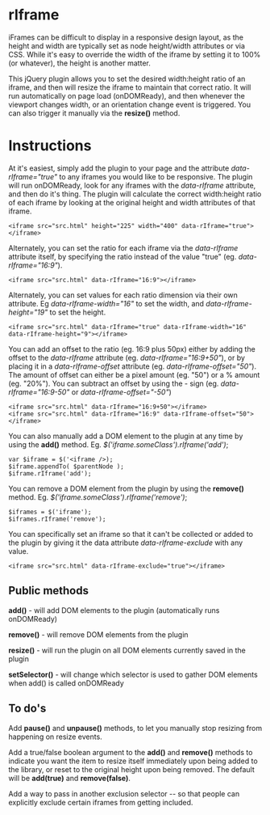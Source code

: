 rIframe
=======

iFrames can be difficult to display in a responsive design layout, as the height and width are typically set as node height/width attributes or via CSS. While it's easy to override the width of the iframe by setting it to 100% (or whatever), the height is another matter. 

This jQuery plugin allows you to set the desired width:height ratio of an iframe, and then will resize the iframe to maintain that correct ratio. It will run automatically on page load (onDOMReady), and then whenever the viewport changes width, or an orientation change event is triggered. You can also trigger it manually via the **resize()** method. 

Instructions
============

At it's easiest, simply add the plugin to your page and the attribute *data-rIframe="true"* to any iframes you would like to be responsive. The plugin will run onDOMReady, look for any iframes with the *data-rIframe* attribute, and then do it's thing. The plugin will calculate the correct width:height ratio of each iframe by looking at the original height and width attributes of that iframe. 

    <iframe src="src.html" height="225" width="400" data-rIframe="true"></iframe>

Alternately, you can set the ratio for each iframe via the *data-rIframe* attribute itself, by specifying the ratio instead of the value "true" (eg. *data-rIframe="16:9"*). 

    <iframe src="src.html" data-rIframe="16:9"></iframe>

Alternately, you can set values for each ratio dimension via their own attribute. Eg *data-rIframe-width="16"* to set the width, and *data-rIframe-height="19"* to set the height.

    <iframe src="src.html" data-rIframe="true" data-rIframe-width="16" data-rIframe-height="9"></iframe>

You can add an offset to the ratio (eg. 16:9 plus 50px) either by adding the offset to the *data-rIframe* attribute (eg. *data-rIframe="16:9+50"*), or by placing it in a *data-rIframe-offset* attribute (eg. *data-rIframe-offset="50"*). The amount of offset can either be a pixel amount (eg. "50") or a % amount (eg. "20%"). You can subtract an offset by using the - sign (eg. *data-rIframe="16:9-50"* or *data-rIframe-offset="-50"*)

    <iframe src="src.html" data-rIframe="16:9+50"></iframe>
    <iframe src="src.html" data-rIframe="16:9" data-rIframe-offset="50"></iframe>

You can also manually add a DOM element to the plugin at any time by using the **add()** method. Eg. *$('iframe.someClass').rIframe('add')*;

    var $iframe = $('<iframe />);
    $iframe.appendTo( $parentNode );
    $iframe.rIframe('add');

You can remove a DOM element from the plugin by using the **remove()** method. Eg. *$('iframe.someClass').rIframe('remove')*;

    $iframes = $('iframe');
    $iframes.rIframe('remove');

You can specifically set an iframe so that it can't be collected or added to the plugin by giving it the data attribute *data-rIframe-exclude* with any value.

    <iframe src="src.html" data-rIframe-exclude="true"></iframe>

Public methods
--------------

**add()** - will add DOM elements to the plugin (automatically runs onDOMReady)

**remove()** - will remove DOM elements from the plugin

**resize()** - will run the plugin on all DOM elements currently saved in the plugin

**setSelector()** - will change which selector is used to gather DOM elements when add() is called onDOMReady


To do's
-------

Add **pause()** and **unpause()** methods, to let you manually stop resizing from happening on resize events.

Add a true/false boolean argument to the **add()** and **remove()** methods to indicate you want the item to resize itself immediately upon being added to the library, or reset to the original height upon being removed. The default will be **add(true)** and **remove(false)**. 

Add a way to pass in another exclusion selector -- so that people can explicitly exclude certain iframes from getting included.
